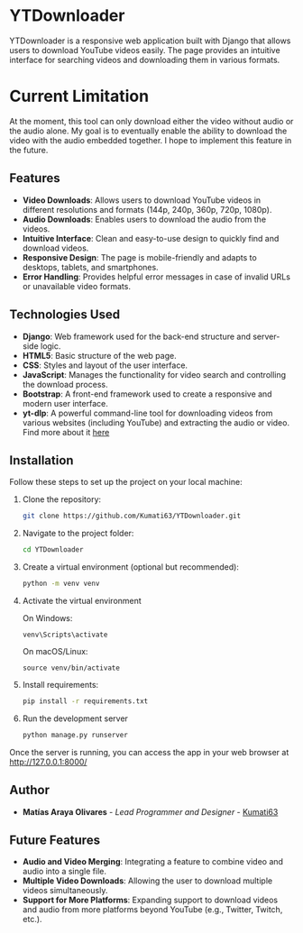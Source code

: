 # YTDownloader
YTDownloader is a responsive web application built with Django that allows users to download YouTube videos easily. The page provides an intuitive interface for searching videos and downloading them in various formats.

# Current Limitation
At the moment, this tool can only download either the video without audio or the audio alone. My goal is to eventually enable the ability to download the video with the audio embedded together. I hope to implement this feature in the future.

## Features
- **Video Downloads**: Allows users to download YouTube videos in different resolutions and formats (144p, 240p, 360p, 720p, 1080p).
- **Audio Downloads**: Enables users to download the audio from the videos.
- **Intuitive Interface**: Clean and easy-to-use design to quickly find and download videos.
- **Responsive Design**: The page is mobile-friendly and adapts to desktops, tablets, and smartphones.
- **Error Handling**: Provides helpful error messages in case of invalid URLs or unavailable video formats.

## Technologies Used
- **Django**: Web framework used for the back-end structure and server-side logic.
- **HTML5**: Basic structure of the web page.
- **CSS**: Styles and layout of the user interface.
- **JavaScript**: Manages the functionality for video search and controlling the download process.
- **Bootstrap**: A front-end framework used to create a responsive and modern user interface.
- **yt-dlp**: A powerful command-line tool for downloading videos from various websites (including YouTube) and extracting the audio or video. Find more about it [here](https://github.com/yt-dlp/yt-dlp)


## Installation

Follow these steps to set up the project on your local machine:

1. Clone the repository:
   
    ```bash
   git clone https://github.com/Kumati63/YTDownloader.git
   
2. Navigate to the project folder:
    ```bash
    cd YTDownloader

3. Create a virtual environment (optional but recommended):
    ```bash
    python -m venv venv
   
4. Activate the virtual environment
   
      On Windows:
  
       venv\Scripts\activate
       
      On macOS/Linux:
  
       source venv/bin/activate
       
5. Install requirements:
   
     ```bash
     pip install -r requirements.txt         
   
7. Run the development server
     ```bash
     python manage.py runserver
     
Once the server is running, you can access the app in your web browser at http://127.0.0.1:8000/


## Author

- **Matías Araya Olivares** - *Lead Programmer and Designer* - [Kumati63](https://github.com/Kumati63)

## Future Features

- **Audio and Video Merging**: Integrating a feature to combine video and audio into a single file.
- **Multiple Video Downloads**: Allowing the user to download multiple videos simultaneously.
- **Support for More Platforms**: Expanding support to download videos and audio from more platforms beyond YouTube (e.g., Twitter, Twitch, etc.).
